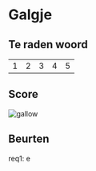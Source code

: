 # Galgje

## Te raden woord

| | | | | |
|-|-|-|-|-|
|1|2|3|4|5|

## Score
![gallow](./images/1.png)

## Beurten 
req1: e